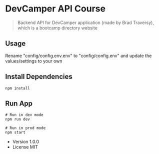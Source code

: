 # DevCamper API Course

> Backend API for DevCamper application (made by Brad Traversy), which is a bootcamp directory website

## Usage

 Rename "config/config.env.env" to "config/config.env" and update the values/settings to your own

## Install Dependencies

```
npm install
```

## Run App

```
# Run in dev mode
npm run dev

# Run in prod mode
npm start
```

- Version 1.0.0
- License MIT 
